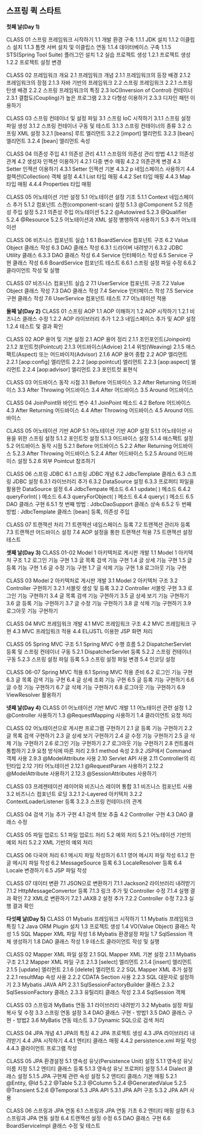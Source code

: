 ## 스프링 퀵 스타트

**첫째 날(Day 1)**

CLASS 01 스프링 프레임워크 시작하기
1.1 개발 환경 구축
1.1.1 JDK 설치
1.1.2 이클립스 설치
1.1.3 톰캣 서버 설치 및 이클립스 연동
1.1.4 데이터베이스 구축
1.1.5 STS(Spring Tool Suite) 플러그인 설치
1.2 실습 프로젝트 생성
1.2.1 프로젝트 생성
1.2.2 프로젝트 설정 변경

CLASS 02 프레임워크 개요
2.1 프레임워크 개념
2.1.1 프레임워크의 등장 배경
2.1.2 프레임워크의 장점
2.1.3 자바 기반의 프레임워크
2.2 스프링 프레임워크
2.2.1 스프링 탄생 배경
2.2.2 스프링 프레임워크의 특징
2.3 IoC(Inversion of Control) 컨테이너
2.3.1 결합도(Coupling)가 높은 프로그램
2.3.2 다형성 이용하기
2.3.3 디자인 패턴 이용하기

CLASS 03 스프링 컨테이너 및 설정 파일
3.1 스프링 IoC 시작하기
3.1.1 스프링 설정 파일 생성
3.1.2 스프링 컨테이너 구동 및 테스트
3.1.3 스프링 컨테이너의 종류
3.2 스프링 XML 설정
3.2.1 [beans] 루트 엘리먼트
3.2.2 [import] 엘리먼트
3.2.3 [bean] 엘리먼트
3.2.4 [bean] 엘리먼트 속성

CLASS 04 의존성 주입
4.1 의존성 관리
4.1.1 스프링의 의존성 관리 방법
4.1.2 의존성 관계
4.2 생성자 인젝션 이용하기
4.2.1 다중 변수 매핑
4.2.2 의존관계 변경
4.3 Setter 인젝션 이용하기
4.3.1 Setter 인젝션 기본
4.3.2 p 네임스페이스 사용하기
4.4 컬렉션(Collection) 객체 설정
4.4.1 List 타입 매핑
4.4.2 Set 타입 매핑
4.4.3 Map 타입 매핑
4.4.4 Properties 타입 매핑

CLASS 05 어노테이션 기반 설정
5.1 어노테이션 설정 기초
5.1.1 Context 네임스페이스 추가
5.1.2 컴포넌트 스캔(component-scan) 설정
5.1.3 @Component
5.2 의존성 주입 설정
5.2.1 의존성 주입 어노테이션
5.2.2 @Autowired
5.2.3 @Qualifier
5.2.4 @Resource
5.2.5 어노테이션과 XML 설정 병행하여 사용하기
5.3 추가 어노테이션

CLASS 06 비즈니스 컴포넌트 실습 1
6.1 BoardService 컴포넌트 구조
6.2 Value Object 클래스 작성
6.3 DAO 클래스 작성
6.3.1 드라이버 내려받기
6.3.2 JDBC Utility 클래스
6.3.3 DAO 클래스 작성
6.4 Service 인터페이스 작성
6.5 Service 구현 클래스 작성
6.6 BoardService 컴포넌트 테스트
6.6.1 스프링 설정 파일 수정
6.6.2 클라이언트 작성 및 실행

CLASS 07 비즈니스 컴포넌트 실습 2
7.1 UserService 컴포넌트 구조
7.2 Value Object 클래스 작성
7.3 DAO 클래스 작성
7.4 Service 인터페이스 작성
7.5 Service 구현 클래스 작성
7.6 UserService 컴포넌트 테스트
7.7 어노테이션 적용

**둘째 날(Day 2)**
CLASS 01 스프링 AOP
1.1 AOP 이해하기
1.2 AOP 시작하기
1.2.1 비즈니스 클래스 수정
1.2.2 AOP 라이브러리 추가
1.2.3 네임스페이스 추가 및 AOP 설정
1.2.4 테스트 및 결과 확인

CLASS 02 AOP 용어 및 기본 설정
2.1 AOP 용어 정리
2.1.1 조인포인트(Joinpoint)
2.1.2 포인트컷(Pointcut)
2.1.3 어드바이스(Advice)
2.1.4 위빙(Weaving)
2.1.5 애스팩트(Aspect) 또는 어드바이저(Advisor)
2.1.6 AOP 용어 종합
2.2 AOP 엘리먼트
2.2.1 [aop:config] 엘리먼트
2.2.2 [aop:pointcut] 엘리먼트
2.2.3 [aop:aspect] 엘리먼트
2.2.4 [aop:advisor] 엘리먼트
2.3 포인트컷 표현식

CLASS 03 어드바이스 동작 시점
3.1 Before 어드바이스
3.2 After Returning 어드바이스
3.3 After Throwing 어드바이스
3.4 After 어드바이스
3.5 Around 어드바이스

CLASS 04 JoinPoint와 바인드 변수
4.1 JoinPoint 메소드
4.2 Before 어드바이스
4.3 After Returning 어드바이스
4.4 After Throwing 어드바이스
4.5 Around 어드바이스

CLASS 05 어노테이션 기반 AOP
5.1 어노테이션 기반 AOP 설정
5.1.1 어노테이션 사용을 위한 스프링 설정
5.1.2 포인트컷 설정
5.1.3 어드바이스 설정
5.1.4 애스팩트 설정
5.2 어드바이스 동작 시점
5.2.1 Before 어드바이스
5.2.2 After Returning 어드바이스
5.2.3 After Throwing 어드바이스
5.2.4 After 어드바이스
5.2.5 Around 어드바이스 설정
5.2.6 외부 Pointcut 참조하기

CLASS 06 스프링 JDBC
6.1 스프링 JDBC 개념
6.2 JdbcTemplate 클래스
6.3 스프링 JDBC 설정
6.3.1 라이브러리 추가
6.3.2 DataSource 설정
6.3.3 프로퍼티 파일을 활용한 DataSource 설정
6.4 JdbcTempate 메소드
6.4.1 update( ) 메소드
6.4.2 queryForInt( ) 메소드
6.4.3 queryForObject( ) 메소드
6.4.4 query( ) 메소드
6.5 DAO 클래스 구현
6.5.1 첫 번째 방법 : JdbcDaoSupport 클래스 상속
6.5.2 두 번째 방법 : JdbcTemplate 클래스 [bean] 등록, 의존성 주입

CLASS 07 트랜잭션 처리
7.1 트랜잭션 네임스페이스 등록
7.2 트랜젝션 관리자 등록
7.3 트랜잭션 어드바이스 설정
7.4 AOP 설정을 통한 트랜잭션 적용
7.5 트랜잭션 설정 테스트

**셋째 날(Day 3)**
CLASS 01-02 Model 1 아키텍처로 게시판 개발
1.1 Model 1 아키텍처 구조
1.2 로그인 기능 구현
1.3 글 목록 검색 기능 구현
1.4 글 상세 기능 구현
1.5 글 등록 기능 구현
1.6 글 수정 기능 구현
1.7 글 삭제 기능 구현
1.8 로그아웃 기능 구현

CLASS 03 Model 2 아키텍처로 게시판 개발
3.1 Model 2 아키텍처 구조
3.2 Controller 구현하기
3.2.1 서블릿 생성 및 등록
3.2.2 Controller 서블릿 구현
3.3 로그인 기능 구현하기
3.4 글 목록 검색 기능 구현하기
3.5 글 상세 보기 기능 구현하기
3.6 글 등록 기능 구현하기
3.7 글 수정 기능 구현하기
3.8 글 삭제 기능 구현하기
3.9 로그아웃 기능 구현하기

CLASS 04 MVC 프레임워크 개발
4.1 MVC 프레임워크 구조
4.2 MVC 프레임워크 구현
4.3 MVC 프레임워크 적용
4.4 EL/JSTL 이용한 JSP 화면 처리

CLASS 05 Spring MVC 구조
5.1 Spring MVC 수행 흐름
5.2 DispatcherServlet 등록 및 스프링 컨테이너 구동
5.2.1 DispatcherServlet 등록
5.2.2 스프링 컨테이너 구동
5.2.3 스프링 설정 파일 등록
5.3 스프링 설정 파일 변경
5.4 인코딩 설정

CLASS 06-07 Spring MVC 적용
6.1 Spring MVC 적용 준비
6.2 로그인 기능 구현
6.3 글 목록 검색 기능 구현
6.4 글 상세 조회 기능 구현
6.5 글 등록 기능 구현하기
6.6 글 수정 기능 구현하기
6.7 글 삭제 기능 구현하기
6.8 로그아웃 기능 구현하기
6.9 ViewResolver 활용하기

**넷째 날(Day 4)**
CLASS 01 어노테이션 기반 MVC 개발
1.1 어노테이션 관련 설정
1.2 @Controller 사용하기
1.3 @RequestMapping 사용하기
1.4 클라이언트 요청 처리

CLASS 02 어노테이션으로 게시판 프로그램 구현하기
2.1 글 등록 기능 구현하기
2.2 글 목록 검색 구현하기
2.3 글 상세 보기 구현하기
2.4 글 수정 기능 구현하기
2.5 글 삭제 기능 구현하기
2.6 로그인 기능 구현하기
2.7 로그아웃 기능 구현하기
2.8 컨트롤러 통합하기
2.9 요청 방식에 따른 처리
2.9.1 method 속성
2.9.2 JSP에서 Command 객체 사용
2.9.3 @ModelAttribute 사용
2.10 Servlet API 사용
2.11 Controller의 리턴타입
2.12 기타 어노테이션
2.12.1 @RequestParam 사용하기
2.12.2 @ModelAttribute 사용하기
2.12.3 @SessionAttributes 사용하기

CLASS 03 프레젠테이션 레이어와 비즈니스 레이어 통합
3.1 비즈니스 컴포넌트 사용
3.2 비즈니스 컴포넌트 로딩
3.2.1 2-Layered 아키텍처
3.2.2 ContextLoaderListener 등록
3.2.3 스프링 컨테이너의 관계

CLASS 04 검색 기능 추가 구현
4.1 검색 정보 추출
4.2 Controller 구현
4.3 DAO 클래스 수정

CLASS 05 파일 업로드
5.1 파일 업로드 처리
5.2 예외 처리
5.2.1 어노테이션 기반의 예외 처리
5.2.2 XML 기반의 예외 처리

CLASS 06 다국어 처리
6.1 메시지 파일 작성하기
6.1.1 영어 메시지 파일 작성
6.1.2 한글 메시지 파일 작성
6.2 MessageSource 등록
6.3 LocaleResolver 등록
6.4 Locale 변경하기
6.5 JSP 파일 작성

CLASS 07 데이터 변환
7.1 JSON으로 변환하기
7.1.1 Jackson2 라이브러리 내려받기
7.1.2 HttpMessageConvertor 등록
7.1.3 링크 추가 및 Controller 수정
7.1.4 실행 결과 확인
7.2 XML로 변환하기
7.2.1 JAXB 2 설정 추가
7.2.2 Controller 수정
7.2.3 실행 결과 확인

**다섯째 날(Day 5)**
CLASS 01 Mybatis 프레임워크 시작하기
1.1 Mybatis 프레임워크 특징
1.2 Java ORM Plugin 설치
1.3 프로젝트 생성
1.4 VO(Value Object) 클래스 작성
1.5 SQL Mapper XML 파일 작성
1.6 Mybatis 환경설정 파일
1.7 SqlSession 객체 생성하기
1.8 DAO 클래스 작성
1.9 테스트 클라이언트 작성 및 실행

CLASS 02 Mapper XML 파일 설정
2.1 SQL Mapper XML 기본 설정
2.1.1 Mybatis 구조
2.1.2 Mapper XML 파일 구조
2.1.3 [select] 엘리먼트
2.1.4 [insert] 엘리먼트
2.1.5 [update] 엘리먼트
2.1.6 [delete] 엘리먼트
2.2 SQL Mapper XML 추가 설정
2.2.1 resultMap 속성 사용
2.2.2 CDATA Section 사용
2.2.3 SQL 대문자로 설정하기
2.3 Mybatis JAVA API
2.3.1 SqlSessionFactoryBuilder 클래스
2.3.2 SqlSessionFactory 클래스
2.3.3 유틸리티 클래스 작성
2.3.4 SqlSession 객체

CLASS 03 스프링과 MyBatis 연동
3.1 라이브러리 내려받기
3.2 Mybatis 설정 파일 복사 및 수정
3.3 스프링 연동 설정
3.4 DAO 클래스 구현 - 방법1
3.5 DAO 클래스 구현 - 방법2
3.6 MyBatis 연동 테스트
3.7 Dynamic SQL으로 검색 처리

CLASS 04 JPA 개념
4.1 JPA의 특징
4.2 JPA 프로젝트 생성
4.3 JPA 라이브러리 내려받기
4.4 JPA 시작하기
4.4.1 엔티티 클래스 매핑
4.4.2 persistence.xml 파일 작성
4.4.3 클라이언트 프로그램 작성

CLASS 05 JPA 환경설정
5.1 영속성 유닛(Persistence Unit) 설정
5.1.1 영속성 유닛 이름 지정
5.1.2 엔티티 클래스 등록
5.1.3 영속성 유닛 프로퍼티 설정
5.1.4 Dialect 클래스 설정
5.1.5 JPA 구현체 관련 속성 설정
5.2 엔티티 클래스 기본 매핑
5.2.1 @Entity, @Id
5.2.2 @Table
5.2.3 @Column
5.2.4 @GeneratedValue
5.2.5 @Transient
5.2.6 @Temporal
5.3 JPA API
5.3.1 JPA API 구조
5.3.2 JPA API 사용

CLASS 06 스프링과 JPA 연동
6.1 스프링과 JPA 연동 기초
6.2 엔티티 매핑 설정
6.3 스프링과 JPA 연동 설정
6.4 트랜잭션 설정 수정
6.5 DAO 클래스 구현
6.6 BoardServiceImpl 클래스 수정 및 테스트